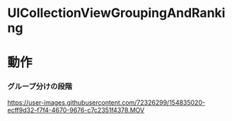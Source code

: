 # UICollectionViewGroupingAndRanking

# 動作
### グループ分けの段階

https://user-images.githubusercontent.com/72326299/154835020-ecff9d32-f7f4-4670-9676-c7c2351f4378.MOV

